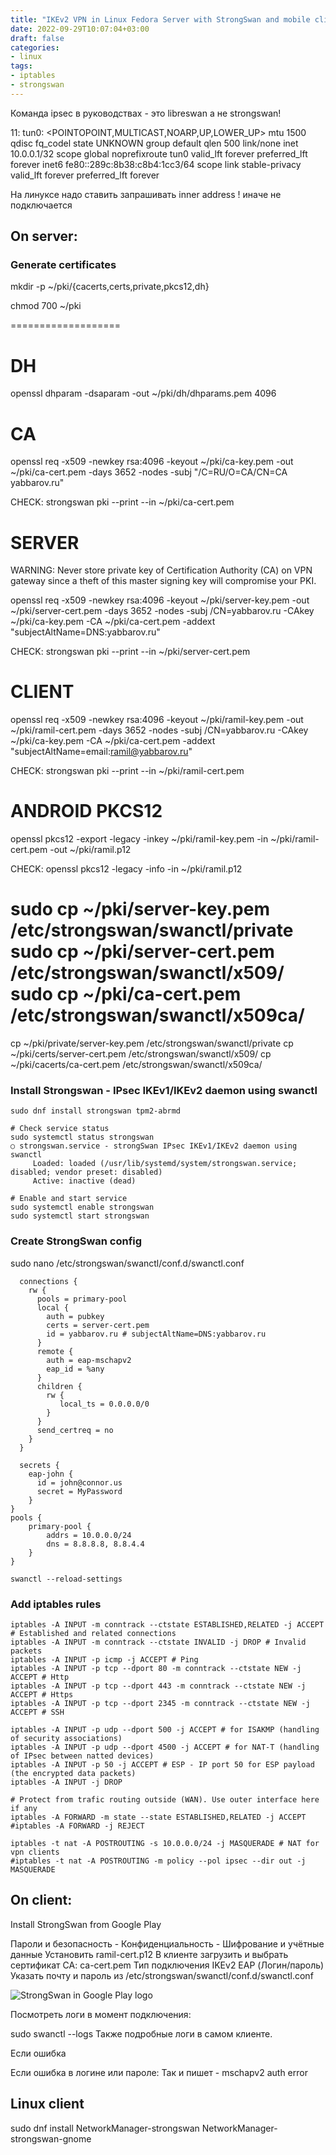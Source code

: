 ```yaml
---
title: "IKEv2 VPN in Linux Fedora Server with StrongSwan and mobile clients"
date: 2022-09-29T10:07:04+03:00
draft: false
categories:
- linux
tags:
- iptables
- strongswan
---
```

<!--more-->

Команда ipsec в руководствах - это libreswan а не strongswan!

11: tun0: <POINTOPOINT,MULTICAST,NOARP,UP,LOWER_UP> mtu 1500 qdisc fq_codel state UNKNOWN group default qlen 500
    link/none 
    inet 10.0.0.1/32 scope global noprefixroute tun0
       valid_lft forever preferred_lft forever
    inet6 fe80::289c:8b38:c8b4:1cc3/64 scope link stable-privacy 
       valid_lft forever preferred_lft forever

На линуксе надо ставить запрашивать inner address ! иначе не подключается

## On server:

### Generate certificates
mkdir -p ~/pki/{cacerts,certs,private,pkcs12,dh}

chmod 700 ~/pki

===================
# DH
openssl dhparam -dsaparam -out ~/pki/dh/dhparams.pem 4096


# CA
openssl req -x509 -newkey rsa:4096 -keyout ~/pki/ca-key.pem -out ~/pki/ca-cert.pem -days 3652 -nodes -subj "/C=RU/O=CA/CN=CA yabbarov.ru"

CHECK: strongswan pki --print --in ~/pki/ca-cert.pem 

# SERVER

WARNING: Never store private key of Certification Authority (CA) on VPN gateway since a theft of this master signing key will compromise your PKI.

openssl req -x509 -newkey rsa:4096 -keyout ~/pki/server-key.pem -out ~/pki/server-cert.pem -days 3652 -nodes -subj /CN=yabbarov.ru -CAkey ~/pki/ca-key.pem -CA ~/pki/ca-cert.pem -addext "subjectAltName=DNS:yabbarov.ru"

CHECK: strongswan pki --print --in ~/pki/server-cert.pem 

# CLIENT
openssl req -x509 -newkey rsa:4096 -keyout ~/pki/ramil-key.pem -out ~/pki/ramil-cert.pem -days 3652 -nodes -subj /CN=yabbarov.ru -CAkey ~/pki/ca-key.pem -CA ~/pki/ca-cert.pem -addext "subjectAltName=email:ramil@yabbarov.ru"

CHECK: strongswan pki --print --in ~/pki/ramil-cert.pem 

# ANDROID PKCS12
openssl pkcs12 -export -legacy -inkey ~/pki/ramil-key.pem -in ~/pki/ramil-cert.pem -out ~/pki/ramil.p12

CHECK:
openssl pkcs12 -legacy -info -in ~/pki/ramil.p12

sudo cp ~/pki/server-key.pem /etc/strongswan/swanctl/private
sudo cp ~/pki/server-cert.pem /etc/strongswan/swanctl/x509/
sudo cp ~/pki/ca-cert.pem /etc/strongswan/swanctl/x509ca/
===================

cp ~/pki/private/server-key.pem /etc/strongswan/swanctl/private
cp ~/pki/certs/server-cert.pem /etc/strongswan/swanctl/x509/
cp ~/pki/cacerts/ca-cert.pem /etc/strongswan/swanctl/x509ca/

### Install Strongswan - IPsec IKEv1/IKEv2 daemon using swanctl
```
sudo dnf install strongswan tpm2-abrmd

# Check service status
sudo systemctl status strongswan
○ strongswan.service - strongSwan IPsec IKEv1/IKEv2 daemon using swanctl
     Loaded: loaded (/usr/lib/systemd/system/strongswan.service; disabled; vendor preset: disabled)
     Active: inactive (dead)

# Enable and start service
sudo systemctl enable strongswan
sudo systemctl start strongswan
```
### Create StrongSwan config 

sudo nano /etc/strongswan/swanctl/conf.d/swanctl.conf 
```
  connections {
    rw {
      pools = primary-pool
      local {
        auth = pubkey
        certs = server-cert.pem
        id = yabbarov.ru # subjectAltName=DNS:yabbarov.ru
      }
      remote {
        auth = eap-mschapv2
        eap_id = %any        
      }
      children {
        rw {
           local_ts = 0.0.0.0/0
        }
      }
      send_certreq = no
    }
  }

  secrets {
    eap-john {
      id = john@connor.us
      secret = MyPassword
    }
}
pools {
    primary-pool {
        addrs = 10.0.0.0/24
        dns = 8.8.8.8, 8.8.4.4
    }
}
```
```
swanctl --reload-settings
```

### Add iptables rules
```
iptables -A INPUT -m conntrack --ctstate ESTABLISHED,RELATED -j ACCEPT # Established and related connections
iptables -A INPUT -m conntrack --ctstate INVALID -j DROP # Invalid packets
iptables -A INPUT -p icmp -j ACCEPT # Ping
iptables -A INPUT -p tcp --dport 80 -m conntrack --ctstate NEW -j ACCEPT # Http
iptables -A INPUT -p tcp --dport 443 -m conntrack --ctstate NEW -j ACCEPT # Https
iptables -A INPUT -p tcp --dport 2345 -m conntrack --ctstate NEW -j ACCEPT # SSH

iptables -A INPUT -p udp --dport 500 -j ACCEPT # for ISAKMP (handling of security associations)
iptables -A INPUT -p udp --dport 4500 -j ACCEPT # for NAT-T (handling of IPsec between natted devices)
iptables -A INPUT -p 50 -j ACCEPT # ESP - IP port 50 for ESP payload (the encrypted data packets)
iptables -A INPUT -j DROP

# Protect from trafic routing outside (WAN). Use outer interface here if any
iptables -A FORWARD -m state --state ESTABLISHED,RELATED -j ACCEPT
#iptables -A FORWARD -j REJECT

iptables -t nat -A POSTROUTING -s 10.0.0.0/24 -j MASQUERADE # NAT for vpn clients
#iptables -t nat -A POSTROUTING -m policy --pol ipsec --dir out -j MASQUERADE
```
## On client:
Install StrongSwan from Google Play

Пароли и безопасность - Конфиденциальность - Шифрование и учётные данные
Установить ramil-cert.p12
В клиенте загрузить и выбрать сертификат CA: ca-cert.pem
Тип подключения IKEv2 EAP (Логин/пароль)
Указать почту и пароль из /etc/strongswan/swanctl/conf.d/swanctl.conf 

![StrongSwan in Google Play logo](/img/strongswan.webp "StrongSwan logo on Android")

Посмотреть логи в момент подключения: 

sudo swanctl --logs
Также подробные логи в самом клиенте.

Если ошибка 

Если ошибка в логине или пароле:
Так и пишет - mschapv2 auth error

## Linux client
sudo dnf install NetworkManager-strongswan NetworkManager-strongswan-gnome